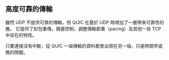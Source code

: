 ## 高度可靠的傳輸

雖然 UDP 不提供可靠的傳輸，但 QUIC 在基於 UDP 時增加了一層帶來可靠性的層。
它提供了封包重傳，擁塞控制，調整傳輸節奏（pacing）及其他一些 TCP 中存在的特性。

只要連接沒有中斷，從 QUIC 一端傳輸的資料都會出現在另一端，只是時間早或晚的問題。
